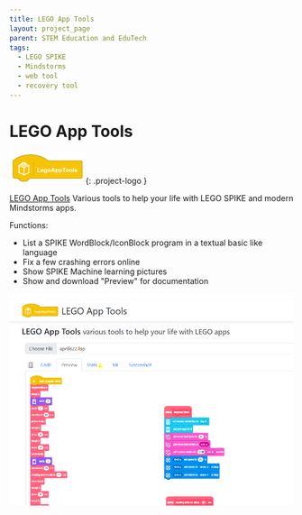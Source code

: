 ```yaml
---
title: LEGO App Tools
layout: project_page
parent: STEM Education and EduTech
tags:
  - LEGO SPIKE
  - Mindstorms
  - web tool
  - recovery tool
---
```


# LEGO App Tools

![logo](assets/legoapptools_logo.png){: .project-logo }

[LEGO App Tools](https://legoapptools.azurewebsites.net/) Various tools to help your life with LEGO SPIKE and modern Mindstorms apps.

Functions:

* List a SPIKE WordBlock/IconBlock program in a textual basic like language
* Fix a few crashing errors online
* Show SPIKE Machine learning pictures
* Show and download "Preview" for documentation

![legoapptools](assets/legoapptools.png)

